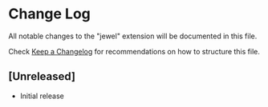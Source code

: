 # Change Log

All notable changes to the "jewel" extension will be documented in this file.

Check [Keep a Changelog](http://keepachangelog.com/) for recommendations on how to structure this file.

## [Unreleased]

- Initial release
